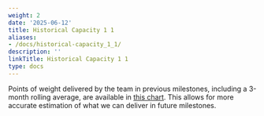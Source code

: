```yaml
---
weight: 2
date: '2025-06-12'
title: Historical Capacity 1 1
aliases:
- /docs/historical-capacity_1_1/
description: ''
linkTitle: Historical Capacity 1 1
type: docs
---
```


Points of weight delivered by the team in previous milestones, including a 3-month
rolling average, are available in [this chart](https://app.periscopedata.com/app/gitlab/587512/Plan-stage-capacity-planning).
This allows for more accurate estimation of what we can deliver
in future milestones.

